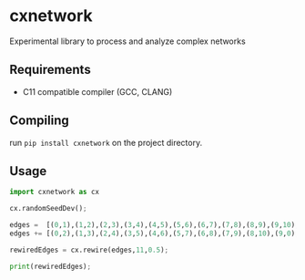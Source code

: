 # cxnetwork
Experimental library to process and analyze complex networks

## Requirements
- C11 compatible compiler (GCC, CLANG)

## Compiling
run `pip install cxnetwork` on the project directory.

## Usage
```python
import cxnetwork as cx

cx.randomSeedDev();

edges =  [(0,1),(1,2),(2,3),(3,4),(4,5),(5,6),(6,7),(7,8),(8,9),(9,10),(10,0)]
edges += [(0,2),(1,3),(2,4),(3,5),(4,6),(5,7),(6,8),(7,9),(8,10),(9,0),(10,1)]

rewiredEdges = cx.rewire(edges,11,0.5);

print(rewiredEdges);

```